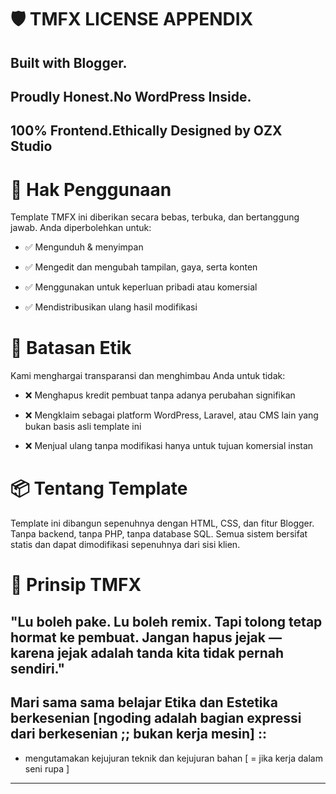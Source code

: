 # 🛡️ TMFX LICENSE APPENDIX

## Built with Blogger. 
## Proudly Honest.No WordPress Inside.
## 100% Frontend.Ethically Designed by OZX Studio

# 📜 Hak Penggunaan

Template TMFX ini diberikan secara bebas, terbuka, dan bertanggung jawab. Anda diperbolehkan untuk:

- ✅ Mengunduh & menyimpan

- ✅ Mengedit dan mengubah tampilan, gaya, serta konten

- ✅ Menggunakan untuk keperluan pribadi atau komersial

- ✅ Mendistribusikan ulang hasil modifikasi

# 🚫 Batasan Etik

Kami menghargai transparansi dan menghimbau Anda untuk tidak:

- ❌ Menghapus kredit pembuat tanpa adanya perubahan signifikan

- ❌ Mengklaim sebagai platform WordPress, Laravel, atau CMS lain yang bukan basis asli template ini

- ❌ Menjual ulang tanpa modifikasi hanya untuk tujuan komersial instan

# 📦 Tentang Template

Template ini dibangun sepenuhnya dengan HTML, CSS, dan fitur Blogger. Tanpa backend, tanpa PHP, tanpa database SQL. Semua sistem bersifat statis dan dapat dimodifikasi sepenuhnya dari sisi klien.

# 🧠 Prinsip TMFX

## "Lu boleh pake. Lu boleh remix. Tapi tolong tetap hormat ke pembuat. Jangan hapus jejak — karena jejak adalah tanda kita tidak pernah sendiri."

## Mari sama sama belajar Etika dan Estetika berkesenian [ngoding adalah bagian expressi dari berkesenian ;; bukan kerja mesin] ::
- mengutamakan kejujuran teknik dan kejujuran bahan [ = jika kerja dalam seni rupa ]

- ---
